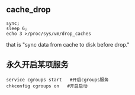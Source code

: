  ## cache_drop
 
 ```vim
 sync;
 sleep 6;
 echo 3 >/proc/sys/vm/drop_caches
 ```
 that is "sync data from cache to disk before drop."
## 永久开启某项服务
```vim 
service cgroups start   #开启cgroups服务
chkconfig cgroups on   #开启启动
```
